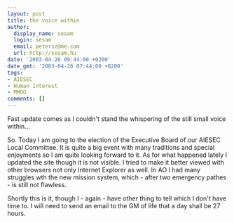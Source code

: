 ```yaml
---
layout: post
title: the voice within
author:
  display_name: sesam
  login: sesam
  email: petersz@me.com
  url: http://sesam.hu
date: '2003-04-26 09:44:00 +0200'
date_gmt: '2003-04-26 07:44:00 +0200'
tags:
- AIESEC
- Human Interest
- MMOG
comments: []
---
```


Fast update comes as I couldn't stand the whispering of the still small voice within...

So. Today I am going to the election of the Executive Board of our AIESEC Local Committee. It is quite a big event with many traditions and special enjoyments so I am quite looking forward to it. As for what happened lately I updated the site though it is not visible. I tried to make it better viewed with other browsers not only Internet Explorer as well. In AO I had many struggles wth the new mission system, which - after two emergency pathes - is still not flawless.

Shortly this is it, though I - again - have other thing to tell which I don't have time to. I will need to send an email to the GM of life that a day shall be 27 hours.
